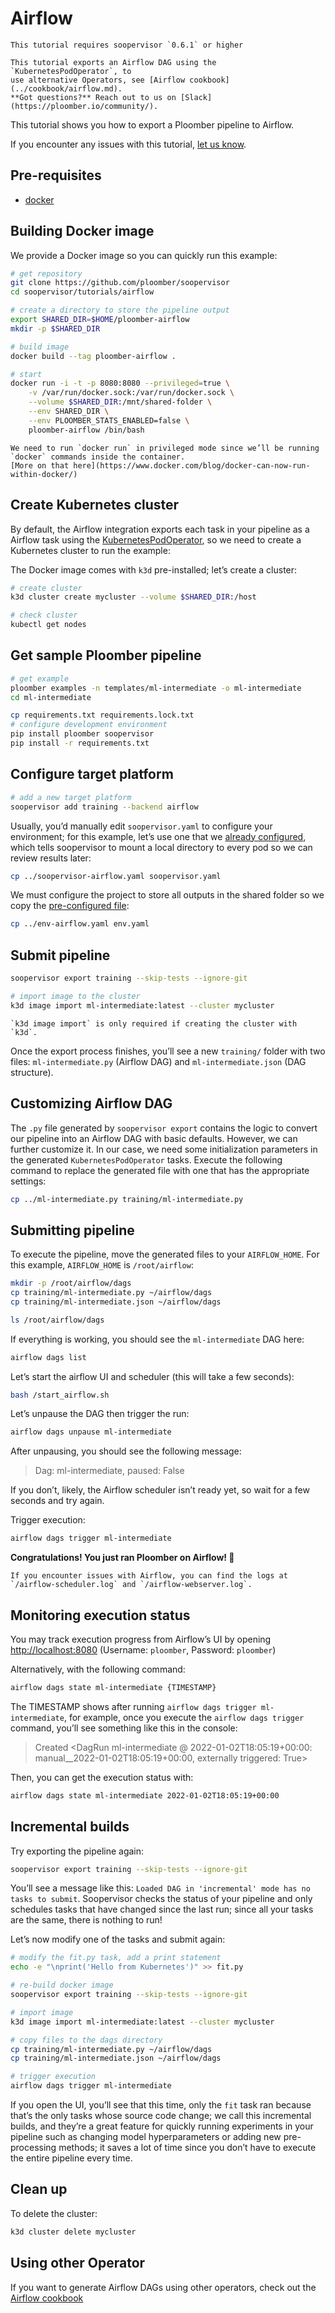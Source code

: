 # Airflow

```{important}
This tutorial requires soopervisor `0.6.1` or higher
```

```{note}
This tutorial exports an Airflow DAG using the `KubernetesPodOperator`, to
use alternative Operators, see [Airflow cookbook](../cookbook/airflow.md).
**Got questions?** Reach out to us on [Slack](https://ploomber.io/community/).
```

This tutorial shows you how to export a Ploomber pipeline to Airflow.

If you encounter any issues with this
tutorial, [let us know](https://github.com/ploomber/soopervisor/issues/new?title=Airflow%20tutorial%20problem).

## Pre-requisites


* [docker](https://docs.docker.com/get-docker/)

## Building Docker image

We provide a Docker image so you can quickly run this example:

```bash
# get repository
git clone https://github.com/ploomber/soopervisor
cd soopervisor/tutorials/airflow

# create a directory to store the pipeline output
export SHARED_DIR=$HOME/ploomber-airflow
mkdir -p $SHARED_DIR

# build image
docker build --tag ploomber-airflow .

# start
docker run -i -t -p 8080:8080 --privileged=true \
    -v /var/run/docker.sock:/var/run/docker.sock \
    --volume $SHARED_DIR:/mnt/shared-folder \
    --env SHARED_DIR \
    --env PLOOMBER_STATS_ENABLED=false \
    ploomber-airflow /bin/bash
```

```{note}
We need to run `docker run` in privileged mode since we’ll be running
`docker` commands inside the container.
[More on that here](https://www.docker.com/blog/docker-can-now-run-within-docker/)
```

## Create Kubernetes cluster

By default, the Airflow integration exports each task in your pipeline as a
Airflow task using the [KubernetesPodOperator](https://airflow.apache.org/docs/apache-airflow-providers-cncf-kubernetes/stable/operators.html),
so we need to create a Kubernetes cluster to run the example:

The Docker image comes with `k3d` pre-installed; let’s create a cluster:

```bash
# create cluster
k3d cluster create mycluster --volume $SHARED_DIR:/host

# check cluster
kubectl get nodes
```

## Get sample Ploomber pipeline

```bash
# get example
ploomber examples -n templates/ml-intermediate -o ml-intermediate
cd ml-intermediate

cp requirements.txt requirements.lock.txt
# configure development environment
pip install ploomber soopervisor
pip install -r requirements.txt
```

## Configure target platform

```bash
# add a new target platform
soopervisor add training --backend airflow
```

Usually, you’d manually edit `soopervisor.yaml` to configure your
environment; for this example, let’s use one that we
[already configured](https://github.com/ploomber/soopervisor/blob/master/tutorials/airflow/soopervisor-airflow.yaml),
which tells soopervisor to mount a local directory to every pod so we can review results later:

```bash
cp ../soopervisor-airflow.yaml soopervisor.yaml
```

We must configure the project to store all outputs in the shared folder so we
copy the [pre-configured file](https://github.com/ploomber/soopervisor/blob/master/tutorials/airflow/env-airflow.yaml):

```bash
cp ../env-airflow.yaml env.yaml
```

## Submit pipeline

```bash
soopervisor export training --skip-tests --ignore-git

# import image to the cluster
k3d image import ml-intermediate:latest --cluster mycluster
```

```{note}
`k3d image import` is only required if creating the cluster with `k3d`.
```

Once the export process finishes, you’ll see a new `training/` folder with
two files: `ml-intermediate.py` (Airflow DAG) and
`ml-intermediate.json` (DAG structure).

## Customizing Airflow DAG

The  `.py` file generated by `soopervisor export` contains the logic to
convert our pipeline into an Airflow DAG with basic defaults. However, we
can further customize it. In our case, we need some initialization
parameters in the generated `KubernetesPodOperator` tasks. Execute the
following command to replace the generated file with one that has the
appropriate settings:

```bash
cp ../ml-intermediate.py training/ml-intermediate.py
```

## Submitting pipeline

To execute the pipeline, move the generated files to your `AIRFLOW_HOME`.
For this example, `AIRFLOW_HOME` is `/root/airflow`:

```bash
mkdir -p /root/airflow/dags
cp training/ml-intermediate.py ~/airflow/dags
cp training/ml-intermediate.json ~/airflow/dags

ls /root/airflow/dags
```

If everything is working, you should see the `ml-intermediate` DAG here:

```sh
airflow dags list
```

Let’s start the airflow UI and scheduler (this will take a few seconds):

<!-- NOTE: we're starting airflow until this point because if we start it -->
<!-- at the beginning and then add the DAG, Airflow won't pick it up -->
```bash
bash /start_airflow.sh
```

Let’s unpause the DAG then trigger the run:

```sh
airflow dags unpause ml-intermediate
```

After unpausing, you should see the following message:

> Dag: ml-intermediate, paused: False

If you don’t, likely, the Airflow scheduler isn’t ready yet, so
wait for a few seconds and try again.

Trigger execution:

```sh
airflow dags trigger ml-intermediate
```

**Congratulations! You just ran Ploomber on Airflow! 🎉**

```{note}
If you encounter issues with Airflow, you can find the logs at
`/airflow-scheduler.log` and `/airflow-webserver.log`.
```

## Monitoring execution status

You may track execution progress from Airflow’s UI by opening
[http://localhost:8080](http://localhost:8080) (Username: `ploomber`, Password: `ploomber`)

Alternatively, with the following command:

<!-- skip-next -->
```sh
airflow dags state ml-intermediate {TIMESTAMP}
```

The TIMESTAMP shows after running `airflow dags trigger ml-intermediate`,
for example, once you execute the `airflow dags trigger` command, you’ll see
something like this in the console:

> Created <DagRun ml-intermediate @ 2022-01-02T18:05:19+00:00: manual__2022-01-02T18:05:19+00:00, externally triggered: True>

Then, you can get the execution status with:

<!-- skip-next -->
```sh
airflow dags state ml-intermediate 2022-01-02T18:05:19+00:00
```

## Incremental builds

Try exporting the pipeline again:

```bash
soopervisor export training --skip-tests --ignore-git
```

You’ll see a message like this: `Loaded DAG in 'incremental' mode has no tasks to submit`.
Soopervisor checks the status of your pipeline and only schedules tasks that have changed
since the last run; since all your tasks are the same, there is nothing to run!

Let’s now modify one of the tasks and submit again:

```bash
# modify the fit.py task, add a print statement
echo -e "\nprint('Hello from Kubernetes')" >> fit.py

# re-build docker image
soopervisor export training --skip-tests --ignore-git

# import image
k3d image import ml-intermediate:latest --cluster mycluster

# copy files to the dags directory
cp training/ml-intermediate.py ~/airflow/dags
cp training/ml-intermediate.json ~/airflow/dags

# trigger execution
airflow dags trigger ml-intermediate
```

If you open the UI, you’ll see that this time, only the `fit` task ran because
that’s the only tasks whose source code change; we call this incremental
builds, and they’re a great feature for quickly running experiments in your
pipeline such as changing model hyperparameters or adding new pre-processing
methods; it saves a lot of time since you don’t have to execute the entire
pipeline every time.

## Clean up

To delete the cluster:

```bash
k3d cluster delete mycluster
```

## Using other Operator

If you want to generate Airflow DAGs using other operators, check out the
[Airflow cookbook](../cookbook/airflow.md)
